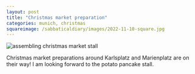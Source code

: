 ```yaml
---
layout: post
title: "Christmas market preparation"
categories: munich, christmas
squareimage: /sabbaticaldiary/images/2022-11-10-square.jpg
---
```

<img src="/sabbaticaldiary/images/2022-11-10.jpg" alt="assembling christmas market stall" class="center">

Christmas market preparations around Karlsplatz and Marienplatz are on their way! I am looking forward to the potato pancake stall. 